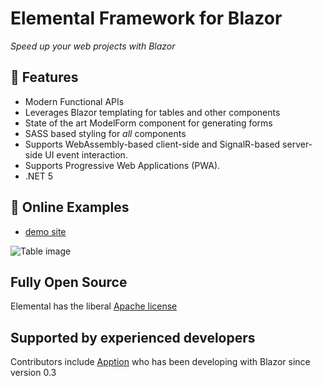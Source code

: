 ﻿<!--
 Copyright 2020 Apption Corporation
 
 Licensed under the Apache License, Version 2.0 (the "License");
 you may not use this file except in compliance with the License.
 You may obtain a copy of the License at
 
     http://www.apache.org/licenses/LICENSE-2.0
 
 Unless required by applicable law or agreed to in writing, software
 distributed under the License is distributed on an "AS IS" BASIS,
 WITHOUT WARRANTIES OR CONDITIONS OF ANY KIND, either express or implied.
 See the License for the specific language governing permissions and
 limitations under the License.
-->

# Elemental Framework for Blazor

_Speed up your web projects with Blazor_


## 🎉 Features

- Modern Functional APIs
- Leverages Blazor templating for tables and other components
- State of the art ModelForm component for generating forms
- SASS based styling for *all* components
- Supports WebAssembly-based client-side and SignalR-based server-side UI event interaction.
- Supports Progressive Web Applications (PWA).
- .NET 5

## 🌈 Online Examples


- [demo site](https://aelemental.z13.web.core.windows.net/) 

![Table image](docs/images/Table.png)

## Fully Open Source

Elemental has the liberal [Apache license](https://www.apache.org/licenses/LICENSE-2.0.html)

## Supported by experienced developers

Contributors include [Apption](https://www.apption.com) who has been developing with Blazor since version 0.3
